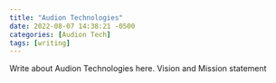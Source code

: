 ```yaml
---
title: "Audion Technologies"
date: 2022-08-07 14:38:21 -0500
categories: [Audion Tech]
tags: [writing]
---
```


Write about Audion Technologies here. Vision and Mission statement
